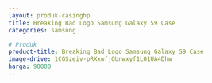 ```yaml
---
layout: produk-casinghp
title: Breaking Bad Logo Samsung Galaxy S9 Case
categories: samsung

# Produk
product-title: Breaking Bad Logo Samsung Galaxy S9 Case
image-drive: 1CGSzeiv-pRXxwfjGUnwxyf1L01UA4Dhw
harga: 90000
---
```

